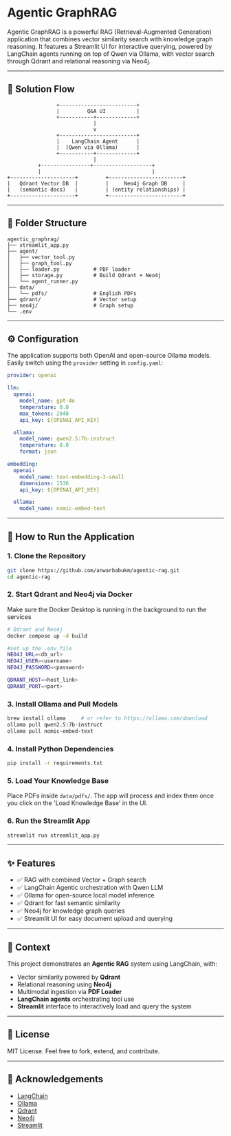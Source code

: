 
# Agentic GraphRAG

Agentic GraphRAG is a powerful RAG (Retrieval-Augmented Generation) application that combines vector similarity search with knowledge graph reasoning. It features a Streamlit UI for interactive querying, powered by LangChain agents running on top of Qwen via Ollama, with vector search through Qdrant and relational reasoning via Neo4j.

---

## 🧠 Solution Flow

```
                +-------------------------+
                |         Q&A UI          |
                +-----------+-------------+
                            |
                            v
                +-------------------------+
                |    LangChain Agent      |
                |  (Qwen via Ollama)      |
                +-----------+-------------+
                            |
          +----------------+-------------------+
          |                                    |
+---------------------+         +------------------------+
|   Qdrant Vector DB  |         |     Neo4j Graph DB     |
|   (semantic docs)   |         | (entity relationships) |
+---------------------+         +------------------------+
```

---

## 📁 Folder Structure

```
agentic_graphrag/
├── streamlit_app.py
├── agent/
│   ├── vector_tool.py
│   ├── graph_tool.py
│   ├── loader.py           # PDF loader
│   ├── storage.py          # Build Qdrant + Neo4j
│   └── agent_runner.py
├── data/
│   └── pdfs/               # English PDFs
├── qdrant/                 # Vector setup
├── neo4j/                  # Graph setup
└── .env
```

---

## ⚙️ Configuration

The application supports both OpenAI and open-source Ollama models. Easily switch using the `provider` setting in `config.yaml`:

```yaml
provider: openai

llm:
  openai:
    model_name: gpt-4o
    temperature: 0.0
    max_tokens: 2048
    api_key: ${OPENAI_API_KEY}

  ollama:
    model_name: qwen2.5:7b-instruct
    temperature: 0.0
    format: json

embedding:
  openai:
    model_name: text-embedding-3-small
    dimensions: 1536
    api_key: ${OPENAI_API_KEY}

  ollama:
    model_name: nomic-embed-text
```

---

## 🚀 How to Run the Application

### 1. Clone the Repository
```bash
git clone https://github.com/anwarbabukm/agentic-rag.git
cd agentic-rag
```

### 2. Start Qdrant and Neo4j via Docker
Make sure the Docker Desktop is running in the background to run the services
```bash
# Qdrant and Neo4j
docker compose up -d build
```

```bash
#set up the .env file
NEO4J_URL=<db_url>
NEO4J_USER=<username>
NEO4J_PASSWORD=<password>

QDRANT_HOST=<host_link>
QDRANT_PORT=<port>
```

### 3. Install Ollama and Pull Models
```bash
brew install ollama     # or refer to https://ollama.com/download
ollama pull qwen2.5:7b-instruct
ollama pull nomic-embed-text
```

### 4. Install Python Dependencies
```bash
pip install -r requirements.txt
```

### 5. Load Your Knowledge Base
Place PDFs inside `data/pdfs/`. The app will process and index them once you click on the 'Load Knowledge Base' in the UI.

### 6. Run the Streamlit App
```bash
streamlit run streamlit_app.py
```

---

## ✨ Features

- ✅ RAG with combined Vector + Graph search
- ✅ LangChain Agentic orchestration with Qwen LLM
- ✅ Ollama for open-source local model inference
- ✅ Qdrant for fast semantic similarity
- ✅ Neo4j for knowledge graph queries
- ✅ Streamlit UI for easy document upload and querying

---

## 🧠 Context

This project demonstrates an **Agentic RAG** system using LangChain, with:
- Vector similarity powered by **Qdrant**
- Relational reasoning using **Neo4j**
- Multimodal ingestion via **PDF Loader**
- **LangChain agents** orchestrating tool use
- **Streamlit** interface to interactively load and query the system

---

## 📄 License

MIT License. Feel free to fork, extend, and contribute.

---

## 🙏 Acknowledgements

- [LangChain](https://github.com/langchain-ai/langchain)
- [Ollama](https://ollama.com/)
- [Qdrant](https://qdrant.tech/)
- [Neo4j](https://neo4j.com/)
- [Streamlit](https://streamlit.io/)
